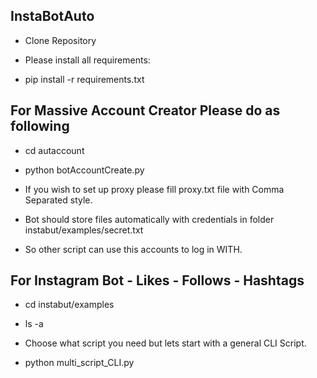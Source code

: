 ## InstaBotAuto

- Clone Repository

- Please install all requirements:

- pip install -r requirements.txt

## For Massive Account Creator Please do as following
- cd autaccount

- python botAccountCreate.py

- If you wish to set up proxy please fill proxy.txt file with Comma Separated style.

- Bot should store files automatically with credentials in folder instabut/examples/secret.txt

- So other script can use this accounts to log in WITH.

## For Instagram Bot - Likes - Follows - Hashtags
- cd instabut/examples

- ls -a

- Choose what script you need but lets start with a general CLI Script.

- python multi_script_CLI.py
